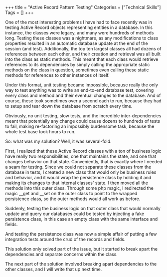 +++
title = "Active Record Pattern Testing"
Categories = ["Technical Skills"]
Tags = []
+++
<p>One of the most interesting problems I have had to face recently was in testing Active Record objects representing entities in a database. In this instance, the classes were legacy, and many were hundreds of methods long. Testing these classes was a nightmare, as any modifications to class properties resulted in an automatic database update at the end of the session (and test). Additionally, the top ten largest classes all had dozens of references between each other, and their creation and retrieval was all built into the class as static methods. This meant that each class would retrieve references to its dependencies by simply calling the appropriate static methods on the class in question, sometimes even calling these static methods for references to other instances of itself.<p /> Under this format, unit testing became impossible, because really the only way to test anything was to write an end-to-end database test, covering every class and method and their eventual changes to the database. And of course, these took sometimes over a second each to run, because they had to setup and tear down the database from scratch every time.<p /> Obviously, no unit testing, slow tests, and the incredible inter-dependencies meant that potentially any change could cause dozens to hundreds of tests to fail, making re-factoring an impossibly burdensome task, because the whole test base took hours to run.<p /> So: what was my solution? Well, it was several-fold. <p />First, I realized that these Active Record classes with a ton of business logic have really two responsibilities, one that maintains the state, and one that changes behavior on that state. Conveniently, that is exactly where I needed a seam for testing. Since we could not separate these classes from the database in tests, I created a new class that would only be business rules and behavior, and it would wrap the persistence class by holding it and making its changes to that internal classes' state. I then moved all the methods into this outer class. Through some php magic, I redirected the magic __get and __set on the outer class to point to the wrapped persistence class, so the outer methods would all work as before.<p /> Suddenly, testing the business logic on that outer class that would normally update and query our databases could be tested by injecting a fake persistence class, in this case an empty class with the same interface and fields.<p /> And testing the persistence class was now a simple affair of putting a few integration tests around the crud of the records and fields.<p />This solution only solved part of the issue, but it started to break apart the dependencies and separate concerns within the class.<p /> The next part of the solution involved breaking apart dependencies to the other classes, and I will write that up next time.</p>
